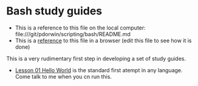 # Bash study guides

- This is a reference to this file on the local computer: file:///git/pdorwin/scripting/bash/README.md
- This is a [reference]() to this file in a browser (edit this file to see how it is done)

This is a very rudimentary first step in developing a set of study guides.

- [Lesson 01 Hello World](file:///git/pdorwin/scripting/bash/HelloWorld) is the standard first atempt in any language. Come talk to me when you cn run this.
